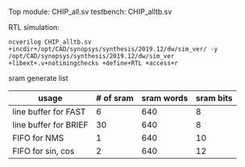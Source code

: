 Top module: CHIP_all.sv
testbench: CHIP_alltb.sv

RTL simulation:

```
ncverilog CHIP_alltb.sv +incdir+/opt/CAD/synopsys/synthesis/2019.12/dw/sim_ver/ -y /opt/CAD/synopsys/synthesis/2019.12/dw/sim_ver +libext+.v+notimingchecks +define+RTL +access+r 
```


sram generate list

| usage                 | # of sram | sram words | sram bits |
| --------------------- | --------- | ---------- | --------- |
| line buffer for FAST  | 6         | 640        | 8         |
| line buffer for BRIEF | 30        | 640        | 8         |
| FIFO for NMS          | 1         | 640        | 10        |
| FIFO for sin, cos     | 2         | 640        | 12        |